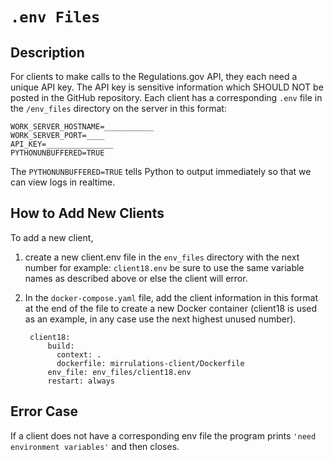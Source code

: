 # `.env Files`
## Description
For clients to make calls to the Regulations.gov API, they each need a unique API key. The API key is sensitive information which SHOULD NOT be posted in the GitHub repository. Each client has a corresponding `.env` file in the `/env_files` directory on the server in this format:

	WORK_SERVER_HOSTNAME=___________
	WORK_SERVER_PORT=____
	API_KEY=_______________
    PYTHONUNBUFFERED=TRUE

The `PYTHONUNBUFFERED=TRUE` tells Python to output immediately so that we can view logs in realtime.

## How to Add New Clients
To add a new client, 

1. create a new client.env file in the `env_files` directory with the next number for example: `client18.env` be sure to use the same variable names as described above or else the client will error.

2. In the `docker-compose.yaml` file, add the client information in this format at the end of the file to create a new Docker container (client18 is used as an example, in any case use the next highest unused number).

		client18:
		    build:
		      context: .
		      dockerfile: mirrulations-client/Dockerfile
		    env_file: env_files/client18.env
		    restart: always

## Error Case
If a client does not have a corresponding env file the program prints `'need environment variables'` and then closes.
